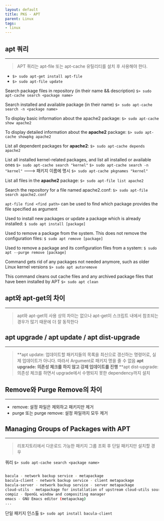 ```yaml
---
layout: default
title: PKG - APT
parent: Linux
tags:
- linux
---
```


## apt 쿼리
---
> APT 쿼리는 apt-file 또는 apt-cache 유틸리티를 설치 후 사용해야 한다.
- `$> sudo apt-get install apt-file`
- `$> sudo apt-file update`

Search package files in repository (in their name && description)
`$> sudo apt-cache search <package name>`

Search installed and available package (in their name)
`$> sudo apt-cache search -n <package name>`

To display basic information about the apache2 package:
`$> sudo apt-cache show apache2`

To display detailed information about the **apache2** package:
`$> sudo apt-cache showpkg apache2`

List all dependent packages for **apache2**:
`$> sudo apt-cache depends apache2`

List all installed kernel-related packages, and list all installed or available ones
`$> sudo apt-cache search "kernel"`
`$> sudo apt-cache search -n "kernel"` ---> 패키지 이름에 명시
`$> sudo apt-cache pkgnames "kernel"`

List all files in the **apache2** package:
`$> sudo apt-file list apache2`

Search the repository for a file named apache2.conf:
`$> sudo apt-file search apache2.conf`

`apt-file find <find path>` can be used to find which package provides the file specified as argument

Used to install new packages or update a package which is already installed: 
`$ sudo apt install [package]`

Used to remove a package from the system. This does not remove the configuration files: 
`$ sudo apt remove [package]`

Used to remove a package and its configuration files from a system: 
`$ sudo apt --purge remove [package] `

Command gets rid of any packages not needed anymore, such as older Linux kernel versions
`$> sudo apt autoremove`

This command cleans out cache files and any archived package files that have been installed by APT
`$> sudo apt clean`

## apt와 apt-get의 차이
---
> apt와 apt-get의 사용 상의 차이는 없으나 apt-get이 스크립트 내에서 참조되는 경우가 많기 때문에 더 잘 동작한다

## apt upgrade / apt update / apt dist-upgrade
---
> **apt update: 업데이트할 패키지들의 목록을 최신으로 갱신하는 명령어로, 실제 업데이트가 아니다. 따라서 Argument로 패키지 명을 줄 수 없음
> **apt upgrade: 의존성 체크를 하지 않고 강제 업데이트를 진행**
> **apt dist-upgrade: 의존성 체크를 하면서 upgrade에서 수행되지 못한 dependency까지 설치

## Remove와 Purge Remove의 차이
---
- remove: 설정 파일은 제외하고 패키지만 제거
- purge 또는 purge remove: 설정 파일까지 모두 제거


## Managing Groups of Packages with APT
---
> 리포지토리에서 다운로드 가능한 패키지 그룹 조회 후 단일 패키지만 설치할 경우

쿼리
`$> sudo apt-cache search <package name>`
```bash

bacula - network backup service - metapackage
bacula-client - network backup service - client metapackage
bacula-server - network backup service - server metapackage
cloud-utils - metapackage for installation of upstream cloud-utils source
compiz - OpenGL window and compositing manager
emacs - GNU Emacs editor (metapackag)
...

```

단일 패키지 인스톨
`$> sudo apt install bacula-client`
